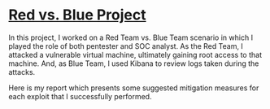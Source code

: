 # [Red vs. Blue Project](https://abudhaka.github.io/Capstone_Engagement.pdf)
In this project, I worked on a Red Team vs. Blue Team scenario in which I played the role of both pentester and SOC analyst.
As the Red Team, I attacked a vulnerable virtual machine, ultimately gaining root access to that machine. And, as Blue Team, I used Kibana to review logs taken during the attacks. 

Here is my report which presents some suggested mitigation measures for each exploit that I successfully performed.
